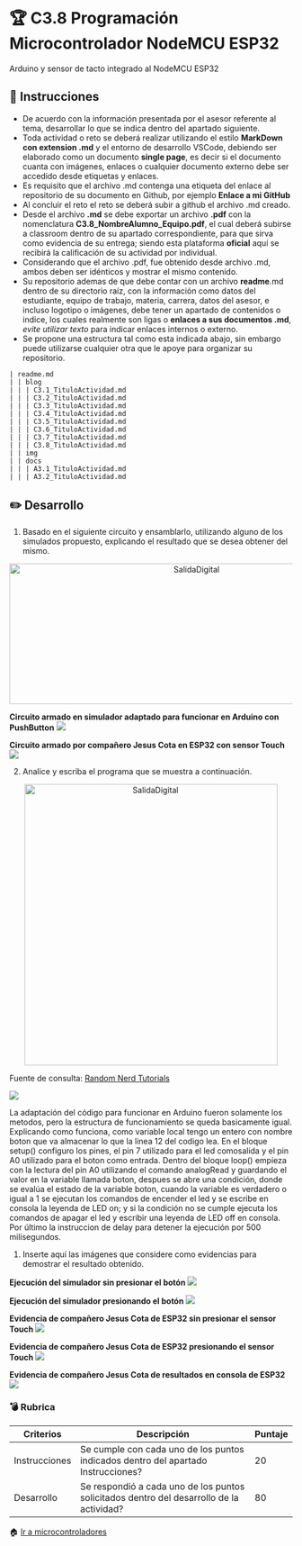 # :trophy: C3.8 Programación Microcontrolador NodeMCU ESP32

Arduino y sensor de tacto integrado al NodeMCU ESP32

## :blue_book: Instrucciones

- De acuerdo con la información presentada por el asesor referente al tema, desarrollar lo que se indica dentro del apartado siguiente.
- Toda actividad o reto se deberá realizar utilizando el estilo **MarkDown con extension .md** y el entorno de desarrollo VSCode, debiendo ser elaborado como un documento **single page**, es decir si el documento cuanta con imágenes, enlaces o cualquier documento externo debe ser accedido desde etiquetas y enlaces.
- Es requisito que el archivo .md contenga una etiqueta del enlace al repositorio de su documento en Github, por ejemplo **Enlace a mi GitHub**
- Al concluir el reto el reto se deberá subir a github el archivo .md creado.
- Desde el archivo **.md** se debe exportar un archivo **.pdf** con la nomenclatura **C3.8_NombreAlumno_Equipo.pdf**, el cual deberá subirse a classroom dentro de su apartado correspondiente, para que sirva como evidencia de su entrega; siendo esta plataforma **oficial** aquí se recibirá la calificación de su actividad por individual.
- Considerando que el archivo .pdf, fue obtenido desde archivo .md, ambos deben ser idénticos y mostrar el mismo contenido.
- Su repositorio ademas de que debe contar con un archivo **readme**.md dentro de su directorio raíz, con la información como datos del estudiante, equipo de trabajo, materia, carrera, datos del asesor, e incluso logotipo o imágenes, debe tener un apartado de contenidos o indice, los cuales realmente son ligas o **enlaces a sus documentos .md**, _evite utilizar texto_ para indicar enlaces internos o externo.
- Se propone una estructura tal como esta indicada abajo, sin embargo puede utilizarse cualquier otra que le apoye para organizar su repositorio.  


``` 
| readme.md
| | blog
| | | C3.1_TituloActividad.md
| | | C3.2_TituloActividad.md
| | | C3.3_TituloActividad.md
| | | C3.4_TituloActividad.md
| | | C3.5_TituloActividad.md
| | | C3.6_TituloActividad.md
| | | C3.7_TituloActividad.md
| | | C3.8_TituloActividad.md
| | img
| | docs
| | | A3.1_TituloActividad.md
| | | A3.2_TituloActividad.md
```


## :pencil2: Desarrollo

1. Basado en el siguiente circuito y ensamblarlo, utilizando alguno de los simulados propuesto, explicando el resultado que se desea obtener del mismo.

<p align="center">
    <img alt="SalidaDigital" src="../img/C3.x_ArduinoIDE_Esquematico_ESP32_TouchSensor.png" width=650 height=250>
</p>

**Circuito armado en simulador adaptado para funcionar en Arduino con PushButton**
![](../img/C3.8_Circuito.PNG)

**Circuito armado por compañero Jesus Cota en ESP32 con sensor Touch**
![](../img/C3.8_CircuitoESP.PNG)

2. Analice y escriba el programa que se muestra a continuación.

<p align="center">
    <img alt="SalidaDigital" src="../img/C3.x_ArduinoIDE_Programa_ESP32_TouchSensor.png" width=450 height=500>
</p>

Fuente de consulta: [Random Nerd Tutorials](https://randomnerdtutorials.com/esp32-touch-pins-arduino-ide/)

![](../img/C3.8_Codigo.PNG)

La adaptación del código para funcionar en Arduino fueron solamente los metodos, pero la estructura de funcionamiento se queda basicamente igual. Explicando como funciona, como variable local tengo un entero con nombre boton que va almacenar lo que la linea 12 del codigo lea. En el bloque setup() configuro los pines, el pin 7 utilizado para el led comosalida y el pin A0 utilizado para el boton como entrada. Dentro del bloque loop() empieza con la lectura del pin A0 utilizando el comando analogRead y guardando el valor en la variable llamada boton, despues se abre una condición, donde se evalúa el estado de la variable boton, cuando la variable es verdadero o igual a 1 se ejecutan los comandos de encender el led y se escribe en consola la leyenda de LED on; y si la condición no se cumple ejecuta los comandos de apagar el led y escribir una leyenda de LED off en consola. Por último la instruccion de delay para detener la ejecución por 500 milisegundos.

1. Inserte aquí las imágenes que considere como evidencias para demostrar el resultado obtenido.

**Ejecución del simulador sin presionar el botón**
![](../img/C3.8_Evidencia000.PNG)

**Ejecución del simulador presionando el botón**
![](../img/C3.8_Evidencia001.PNG)

**Evidencia de compañero Jesus Cota de ESP32 sin presionar el sensor Touch**
![](../img/C3.8_Evidencia2.png)

**Evidencia de compañero Jesus Cota de ESP32 presionando el sensor Touch**
![](../img/C3.8_Evidencia1.png)

**Evidencia de compañero Jesus Cota de resultados en consola de ESP32**
![](../img/C3.8_Evidencia3.png)

### :bomb: Rubrica

| Criterios     | Descripción                                                                                  | Puntaje |
| ------------- | -------------------------------------------------------------------------------------------- | ------- |
| Instrucciones | Se cumple con cada uno de los puntos indicados dentro del apartado Instrucciones?            | 20 |
| Desarrollo    | Se respondió a cada uno de los puntos solicitados dentro del desarrollo de la actividad?     | 80      |

:house: [Ir a microcontroladores](../docs/D3.0_Microcontroladores.md)
